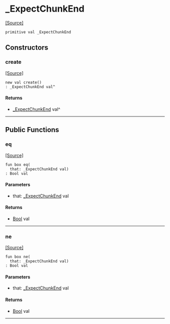 # _ExpectChunkEnd
<span class="source-link">[[Source]](src/http/_http_parser.md#L14)</span>
```pony
primitive val _ExpectChunkEnd
```

## Constructors

### create
<span class="source-link">[[Source]](src/http/_http_parser.md#L14)</span>


```pony
new val create()
: _ExpectChunkEnd val^
```

#### Returns

* [_ExpectChunkEnd](http-_ExpectChunkEnd.md) val^

---

## Public Functions

### eq
<span class="source-link">[[Source]](src/http/_http_parser.md#L15)</span>


```pony
fun box eq(
  that: _ExpectChunkEnd val)
: Bool val
```
#### Parameters

*   that: [_ExpectChunkEnd](http-_ExpectChunkEnd.md) val

#### Returns

* [Bool](builtin-Bool.md) val

---

### ne
<span class="source-link">[[Source]](src/http/_http_parser.md#L15)</span>


```pony
fun box ne(
  that: _ExpectChunkEnd val)
: Bool val
```
#### Parameters

*   that: [_ExpectChunkEnd](http-_ExpectChunkEnd.md) val

#### Returns

* [Bool](builtin-Bool.md) val

---

